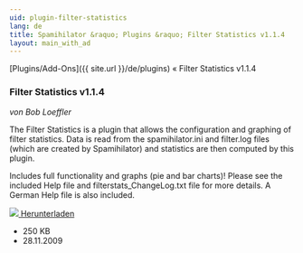 ```yaml
---
uid: plugin-filter-statistics
lang: de
title: Spamihilator &raquo; Plugins &raquo; Filter Statistics v1.1.4
layout: main_with_ad
---
```


[Plugins/Add-Ons]({{ site.url }}/de/plugins) &laquo; Filter Statistics v1.1.4

### Filter Statistics v1.1.4

_von Bob Loeffler_

The Filter Statistics is a plugin that allows the configuration and graphing of filter statistics.  Data is read from the spamihilator.ini and filter.log files (which are created by Spamihilator) and statistics are then computed by this plugin.

Includes full functionality and graphs (pie and bar charts)! Please see the included Help file and filterstats_ChangeLog.txt file for more details. A German Help file is also included.

<div class="downloadsection">
<a href="http://www.peaktopeak.com/spamihilator/filterstats_1_1_4.exe" class="radius button left" id="download-button"><img src="{{site.url}}/images/download-arrow.png"> Herunterladen</a>
<ul id="download-notes">
<li>250 KB</li>
<li>28.11.2009</li>
</ul>
</div>

